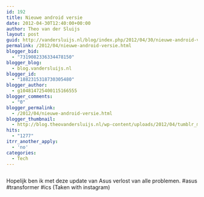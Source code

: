 ```yaml
---
id: 192
title: Nieuwe android versie
date: 2012-04-30T12:40:00+00:00
author: Theo van der Sluijs
layout: post
guid: http://vandersluijs.nl/blog/index.php/2012/04/30/nieuwe-android-versie/
permalink: /2012/04/nieuwe-android-versie.html
blogger_bid:
  - "7319082336334478150"
blogger_blog:
  - blog.vandersluijs.nl
blogger_id:
  - "1882315318730305480"
blogger_author:
  - g104814725400115166555
blogger_comments:
  - "0"
blogger_permalink:
  - /2012/04/nieuwe-android-versie.html
blogger_thumbnail:
  - http://blog.theovandersluijs.nl/wp-content/uploads/2012/04/tumblr_m3adjxjEXW1rpqrb1o1_1280-300x300.jpg
hits:
  - "1277"
itrr_another_apply:
  - 'no'
categories:
  - Tech
---
```

<div>
  <img alt="" src="https://vandersluijs.resultants-e.nl/2012/04/tumblr_m3adjxjEXW1rpqrb1o1_1280-300x300.jpg" />
</div>

Hopelijk ben ik met deze update van Asus verlost van alle problemen. #asus #transformer #ics (Taken with instagram)